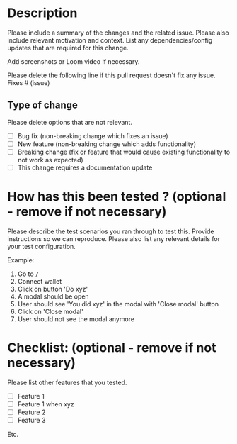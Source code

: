 # Description

Please include a summary of the changes and the related issue.
Please also include relevant motivation and context.
List any dependencies/config updates that are required for this change.

Add screenshots or Loom video if necessary.

Please delete the following line if this pull request doesn't fix any issue.
Fixes # (issue)

## Type of change

Please delete options that are not relevant.

- [ ] Bug fix (non-breaking change which fixes an issue)
- [ ] New feature (non-breaking change which adds functionality)
- [ ] Breaking change (fix or feature that would cause existing functionality to not work as expected)
- [ ] This change requires a documentation update

# How has this been tested ? (optional - remove if not necessary)

Please describe the test scenarios you ran through to test this. Provide instructions so we can reproduce. Please also list any relevant details for your test configuration.

Example:

1. Go to `/`
2. Connect wallet
3. Click on button 'Do xyz'
4. A modal should be open
5. User should see 'You did xyz' in the modal with 'Close modal' button
6. Click on 'Close modal'
7. User should not see the modal anymore

# Checklist: (optional - remove if not necessary)

Please list other features that you tested.

- [ ] Feature 1
- [ ] Feature 1 when xyz
- [ ] Feature 2
- [ ] Feature 3

Etc.
